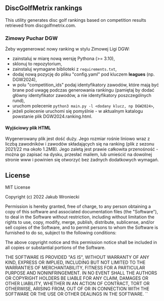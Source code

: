 ## DiscGolfMetrix rankings

This utility generates disc golf rankings based on competition results retrieved from discgolfmetrix.com.

### Zimowy Puchar DGW

Żeby wygenerować nowy ranking w stylu Zimowej Ligi DGW:
 - zainstaluj w miarę nową wersję Pythona (>= 3.10),
 - sklonuj to repozytorium,
 - zainstaluj wymagane biblioteki z ``requirements.txt``,
 - dodaj nową pozycję do pliku "config.yaml" pod kluczem **leagues** (np. DGW2024),
 - w polu "competition_ids" podaj identyfikatory zawodów, które mają być brane pod uwagę podczas generowania rankingu (pamiętaj by dodać główny identyfikator zawodów, a nie identyfikatory poszczególnych rund),
 - uruchom polecenie ``python3 main.py -l <dodany klucz, np DGW2024>``,
 - jeżeli polecenie uruchomi się pomyślnie - w aktualnym katalogu powstanie plik DGW2024.ranking.html.

#### Wyjściowy plik HTML

Wygenerowany plik jest dość duży. Jego rozmiar rośnie liniowo wraz z liczbą zawodników i zawodów składających się na ranking (plik z sezonu 2021/22 ma około 1.2MB). Jego zaletą jest prawie całkowita przenośność - można go zapisać na dysku, przesłać mailem, lub umieścić na dowolnej stronie www i powinien się otworzyć bez żadnych dodatkowych wymagań.


## License

MIT License

Copyright (c) 2022 Jakub Wroniecki

Permission is hereby granted, free of charge, to any person obtaining a copy
of this software and associated documentation files (the "Software"), to deal
in the Software without restriction, including without limitation the rights
to use, copy, modify, merge, publish, distribute, sublicense, and/or sell
copies of the Software, and to permit persons to whom the Software is
furnished to do so, subject to the following conditions:

The above copyright notice and this permission notice shall be included in all
copies or substantial portions of the Software.

THE SOFTWARE IS PROVIDED "AS IS", WITHOUT WARRANTY OF ANY KIND, EXPRESS OR
IMPLIED, INCLUDING BUT NOT LIMITED TO THE WARRANTIES OF MERCHANTABILITY,
FITNESS FOR A PARTICULAR PURPOSE AND NONINFRINGEMENT. IN NO EVENT SHALL THE
AUTHORS OR COPYRIGHT HOLDERS BE LIABLE FOR ANY CLAIM, DAMAGES OR OTHER
LIABILITY, WHETHER IN AN ACTION OF CONTRACT, TORT OR OTHERWISE, ARISING FROM,
OUT OF OR IN CONNECTION WITH THE SOFTWARE OR THE USE OR OTHER DEALINGS IN THE
SOFTWARE.
``
